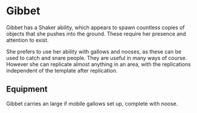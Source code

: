 # Gibbet
Gibbet has a Shaker ability, which appears to spawn countless copies of objects that she pushes into the ground. These require her presence and attention to exist.

She prefers to use her ability with gallows and nooses, as these can be used to catch and snare people. They are useful in many ways of course. However she can replicate almost anything in an area, with the replications independent of the template after replication.

## Equipment
Gibbet carries an large if mobile gallows set up, complete with noose.
